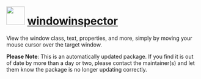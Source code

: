 ﻿# <img src="https://rawcdn.githack.com/virtualex-itv/chocolatey-packages/cfd5955b3d908853bac0149541a3350ef83f1a7c/icons/windowinspector.png" width="48" height="48"/> [windowinspector](https://community.chocolatey.org/packages/windowinspector)

View the window class, text, properties, and more, simply by moving your mouse cursor over the target window.

**Please Note**: This is an automatically updated package. If you find it is out of date by more than a day or two, please contact the maintainer(s) and let them know the package is no longer updating correctly.
